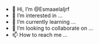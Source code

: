 - 👋 Hi, I’m @Esmaaelaljrf
- 👀 I’m interested in ...
- 🌱 I’m currently learning ...
- 💞️ I’m looking to collaborate on ...
- 📫 How to reach me ...

<!---
Esmaaelaljrf/Esmaaelaljrf is a ✨ special ✨ repository because its `README.md` (this file) appears on your GitHub profile.
You can click the Preview link to take a look at your changes.
--->
